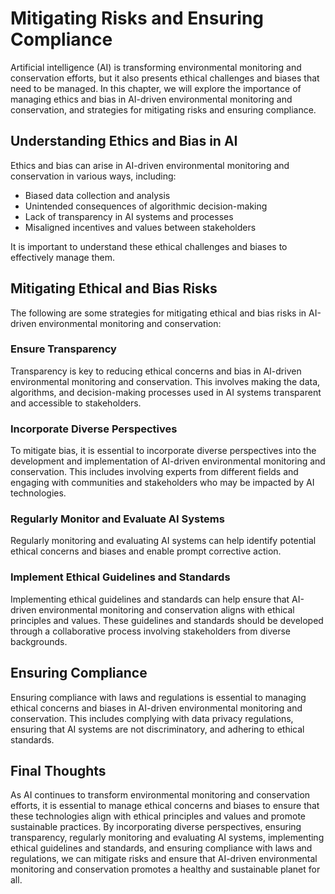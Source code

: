 Mitigating Risks and Ensuring Compliance
=====================================================================================================================================

Artificial intelligence (AI) is transforming environmental monitoring and conservation efforts, but it also presents ethical challenges and biases that need to be managed. In this chapter, we will explore the importance of managing ethics and bias in AI-driven environmental monitoring and conservation, and strategies for mitigating risks and ensuring compliance.

Understanding Ethics and Bias in AI
-----------------------------------

Ethics and bias can arise in AI-driven environmental monitoring and conservation in various ways, including:

* Biased data collection and analysis
* Unintended consequences of algorithmic decision-making
* Lack of transparency in AI systems and processes
* Misaligned incentives and values between stakeholders

It is important to understand these ethical challenges and biases to effectively manage them.

Mitigating Ethical and Bias Risks
---------------------------------

The following are some strategies for mitigating ethical and bias risks in AI-driven environmental monitoring and conservation:

### Ensure Transparency

Transparency is key to reducing ethical concerns and bias in AI-driven environmental monitoring and conservation. This involves making the data, algorithms, and decision-making processes used in AI systems transparent and accessible to stakeholders.

### Incorporate Diverse Perspectives

To mitigate bias, it is essential to incorporate diverse perspectives into the development and implementation of AI-driven environmental monitoring and conservation. This includes involving experts from different fields and engaging with communities and stakeholders who may be impacted by AI technologies.

### Regularly Monitor and Evaluate AI Systems

Regularly monitoring and evaluating AI systems can help identify potential ethical concerns and biases and enable prompt corrective action.

### Implement Ethical Guidelines and Standards

Implementing ethical guidelines and standards can help ensure that AI-driven environmental monitoring and conservation aligns with ethical principles and values. These guidelines and standards should be developed through a collaborative process involving stakeholders from diverse backgrounds.

Ensuring Compliance
-------------------

Ensuring compliance with laws and regulations is essential to managing ethical concerns and biases in AI-driven environmental monitoring and conservation. This includes complying with data privacy regulations, ensuring that AI systems are not discriminatory, and adhering to ethical standards.

Final Thoughts
--------------

As AI continues to transform environmental monitoring and conservation efforts, it is essential to manage ethical concerns and biases to ensure that these technologies align with ethical principles and values and promote sustainable practices. By incorporating diverse perspectives, ensuring transparency, regularly monitoring and evaluating AI systems, implementing ethical guidelines and standards, and ensuring compliance with laws and regulations, we can mitigate risks and ensure that AI-driven environmental monitoring and conservation promotes a healthy and sustainable planet for all.
